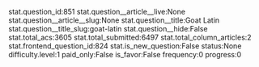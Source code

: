 stat.question_id:851
stat.question__article__live:None
stat.question__article__slug:None
stat.question__title:Goat Latin
stat.question__title_slug:goat-latin
stat.question__hide:False
stat.total_acs:3605
stat.total_submitted:6497
stat.total_column_articles:2
stat.frontend_question_id:824
stat.is_new_question:False
status:None
difficulty.level:1
paid_only:False
is_favor:False
frequency:0
progress:0
